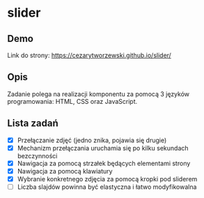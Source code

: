 # slider

## Demo

Link do strony: https://cezarytworzewski.github.io/slider/

## Opis

Zadanie polega na realizacji komponentu za pomocą 3 języków
programowania: HTML, CSS oraz JavaScript.

## Lista zadań

* [x] Przełączanie zdjęć (jedno znika, pojawia się drugie)
* [x] Mechanizm przełączania uruchamia się po kilku sekundach bezczynności
* [x] Nawigacja za pomocą strzałek będących elementami strony
* [x] Nawigacja za pomocą klawiatury
* [x] Wybranie konkretnego zdjęcia za pomocą kropki pod sliderem
* [ ] Liczba slajdów powinna być elastyczna i łatwo modyfikowalna
